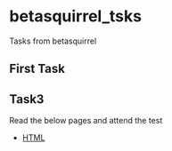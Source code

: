 # betasquirrel_tsks

Tasks from betasquirrel

## First Task

## Task3

Read the below pages and attend the test

- [HTML]()
